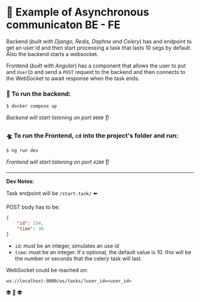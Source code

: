 # :baby: Example of Asynchronous communicaton BE - FE

Backend (*built with Django, Redis, Daphne and Celery*) has and endpoint to get an user id and then start processing a task that lasts 10 segs by default. Also the backend starts a websocket. 

Frontend (*built with Angular*) has a component that allows the user to put and `UserID` and send a `POST` request to the backend and then connects to the WebSocket to await response when the task ends.  


### :rocket: To run the backend:

``` shell
$ docker compose up
```
*Backend will start listening on port `8000`* :ear:

### 🛸 To run the Frontend, `cd` into the project's folder and run:

``` shell
$ ng run dev
```

*Frontend will start listening on port `4200`* :ear:

--- 
**Dev Notes:**

Task endpoint will be `/start-task/` :arrow_left: 

POST body has to be:
``` json
{
    "id": 234,
    "time": 30
}
```
- `id`: must be an integer, simulates an use id
- `time`: must be an integer. It's optional, the default value is 10. this will be the number or seconds that the celery task will last. 


WebSocket could be reached on:

```ws://localhost:8000/ws/tasks/?user_id=<user_id>```

:alien: :metal: :alien: